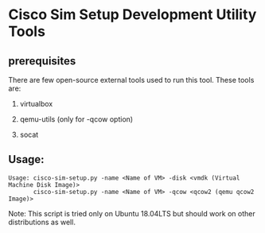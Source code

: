 # Cisco Sim Setup Development Utility Tools
  
## prerequisites

There are few open-source external tools used to run this tool. These tools are:

1. virtualbox

2. qemu-utils (only for -qcow option)

3. socat


## Usage:

```
Usage: cisco-sim-setup.py -name <Name of VM> -disk <vmdk (Virtual Machine Disk Image)>
       cisco-sim-setup.py -name <Name of VM> -qcow <qcow2 (qemu qcow2 Image)>
```

Note: This script is tried only on Ubuntu 18.04LTS but should work on other distributions as well.


